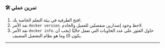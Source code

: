 ### 🛠️ تمرين عملي
1.  افتح الطرفية في بيئة التعلم الخاصة بك.
2.  نفذ الأمر `docker version`. لاحظ وجود إصدارين منفصلين للعميل والخادم.
3.  نفذ الأمر `docker info`. حاول العثور على عدد الحاويات التي تعمل حاليًا (يجب أن يكون 0) وما هو نظام التشغيل المضيف.

---
